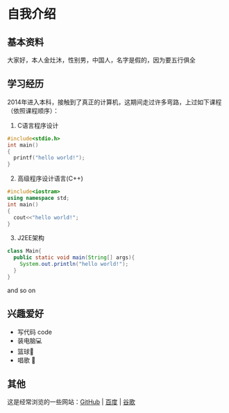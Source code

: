 # 自我介绍
## 基本资料
大家好，本人金灶沐，性别男，中国人，名字是假的，因为要五行俱全
## 学习经历
2014年进入本科，接触到了真正的计算机，这期间走过许多弯路，上过如下课程（依照课程顺序）：
1. C语言程序设计
```c
#include<stdio.h>
int main()
{
  printf("hello world!");
}
```
2. 高级程序设计语言(C++)
```c++
#include<iostram>
using namespace std;
int main()
{
  cout<<"hello world!";
}
```
3. J2EE架构
```java
class Main{
  public static void main(String[] args){
    System.out.println("hello world!");
  }
}
```
and so on
## 兴趣爱好
* 写代码 code
* 装电脑💻
* 篮球🏀
* 唱歌 🎵
## 其他
这是经常浏览的一些网站：[GitHub](https://github.com/) | [百度](www.baidu.com) | [谷歌](www.google.com)
